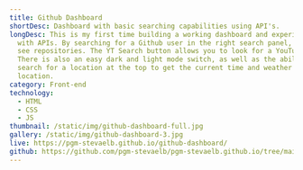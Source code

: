 ```yaml
---
title: Github Dashboard
shortDesc: Dashboard with basic searching capabilities using API's.
longDesc: This is my first time building a working dashboard and experimenting
  with APIs. By searching for a Github user in the right search panel, you can
  see repositories. The YT Search button allows you to look for a YouTube video.
  There is also an easy dark and light mode switch, as well as the ability to
  search for a location at the top to get the current time and weather for that
  location.
category: Front-end
technology:
  - HTML
  - CSS
  - JS
thumbnail: /static/img/github-dashboard-full.jpg
gallery: /static/img/github-dashboard-3.jpg
live: https://pgm-stevaelb.github.io/github-dashboard/
github: https://github.com/pgm-stevaelb/pgm-stevaelb.github.io/tree/main/github-dashboard
---
```

